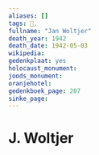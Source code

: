 ```yaml
---
aliases: []
tags: 👤, 
fullname: "Jan Woltjer"
death_year: 1942
death_date: 1942-05-03
wikipedia:
gedenkplaat: yes
holocaust_monument:
joods_monument:
oranjehotel:
gedenkboek_page: 207
sinke_page:
---
```


# J. Woltjer